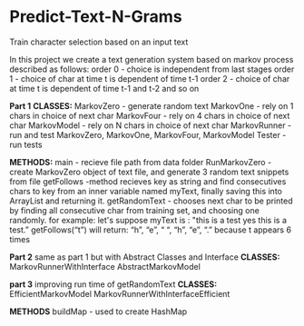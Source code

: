 # Predict-Text-N-Grams
Train character selection based on an input text

In this project we create a text generation system based on markov process described as follows:
order 0 - choice is independent from last stages
order 1 - choice of char at time t is dependent of time t-1
order 2 - choice of char at time t is dependent of time t-1 and t-2
and so on

**Part 1**
**CLASSES:**
MarkovZero - generate random text
MarkovOne - rely on 1 chars in choice of next char
MarkovFour - rely on 4 chars in choice of next char
MarkovModel - rely on N chars in choice of next char
MarkovRunner - run and test MarkovZero, MarkovOne, MarkovFour, MarkovModel
Tester - run tests

**METHODS:**
main - recieve file path from data folder
RunMarkovZero - create MarkovZero object of text file, and generate 3 random text snippets from file
getFollows -method recieves key as string and find consecutives chars to key from an inner variable named myText, finally saving 
this into ArrayList and returning it.
getRandomText - chooses next char to be printed by finding all consecutive char from training set, and choosing one randomly.
for example: 
let's suppose myText is : "this is a test yes this is a test.”
getFollows(“t”) will return: “h”, “e”, “ “, “h”, “e”, “.” because t appears 6 times

**Part 2**
same as part 1 but with Abstract Classes and Interface
**CLASSES:**
MarkovRunnerWithInterface
AbstractMarkovModel

**part 3**
improving run time of getRandomText
**CLASSES:**
EfficientMarkovModel
MarkovRunnerWithInterfaceEfficient

**METHODS**
buildMap - used to create HashMap
